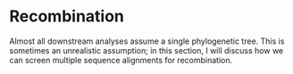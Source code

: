 # Recombination

Almost all downstream analyses assume a single phylogenetic tree. This is sometimes an unrealistic assumption; in this section, I will discuss how we can screen multiple sequence alignments for recombination.

